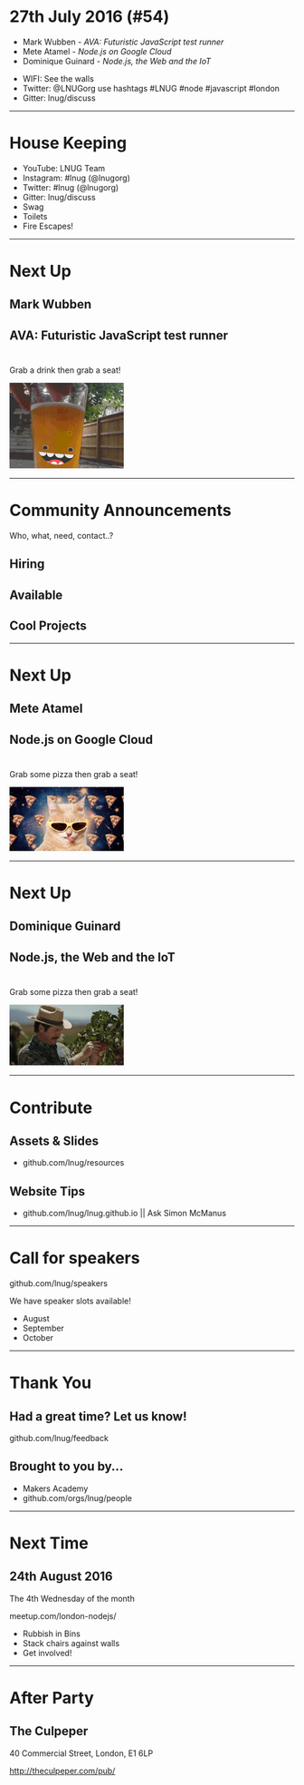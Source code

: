 
<!--
master: landing-slide
-->
<object id="logo" type="image/svg+xml" data="images/lnug-logo.svg"></object>
# 27th July 2016 (#54)

<ul class="speakers">
  <li class="speaker-card">Mark Wubben - <em>AVA: Futuristic JavaScript test runner</em></li>
  <li class="speaker-card">Mete Atamel - <em>Node.js on Google Cloud</em></li>
  <li class="speaker-card">Dominique Guinard - <em>Node.js, the Web and the IoT</em></li>
</ul>

<ul class="information">
  <li class="information-item">WIFI: See the walls</li>
  <li class="information-item">Twitter: @LNUGorg use hashtags #LNUG #node #javascript #london</li>
  <li class="information-item">Gitter: lnug/discuss</li>
</ul>

---
<!--
master: bullet-caption-slide
-->

# House Keeping

* YouTube: LNUG Team
* Instagram: #lnug (@lnugorg)
* Twitter: #lnug (@lnugorg)
* Gitter: lnug/discuss
* Swag
* Toilets
* Fire Escapes!

---
<!--
master: basic-slide
--> 

# Next Up
## Mark Wubben
## AVA: Futuristic JavaScript test runner

<p style="margin-top:40px">Grab a drink then grab a seat!</p>

<img src="images/beer.gif" width="40%"/>

---
<!--
master: bullet-caption-slide
-->

# Community Announcements
Who, what, need, contact..?

## Hiring

## Available

## Cool Projects

---
<!--
master: basic-slide
--> 

# Next Up
## Mete Atamel
## Node.js on Google Cloud

<p style="margin-top:40px">Grab some pizza then grab a seat!</p>

<img src="images/pizza_cat.gif" width="40%"/>

---
<!--
master: basic-slide
--> 
# Next Up
## Dominique Guinard
## Node.js, the Web and the IoT

<p style="margin-top:40px">Grab some pizza then grab a seat!</p>

<img src="images/pizza-tree.gif" width="40%"/>

---
<!--
master: bullet-caption-slide
-->

# Contribute

## Assets & Slides
* github.com/lnug/resources

## Website Tips
* github.com/lnug/lnug.github.io || Ask Simon McManus

---
<!--
master: bullet-caption-slide
-->

# Call for speakers
github.com/lnug/speakers

We have speaker slots available!

* August
* September
* October

---
<!--
master: bullet-caption-slide
-->

# Thank You

## Had a great time? Let us know!
github.com/lnug/feedback

## Brought to you by...
* Makers Academy
* github.com/orgs/lnug/people

---
<!--
master: bullet-caption-slide
-->

# Next Time
## 24th August 2016
The 4th Wednesday of the month

meetup.com/london-nodejs/

* Rubbish in Bins
* Stack chairs against walls
* Get involved!

---
<!--
master: bullet-caption-slide
-->

# After Party

## The Culpeper

40 Commercial Street,
London,
E1 6LP

http://theculpeper.com/pub/


